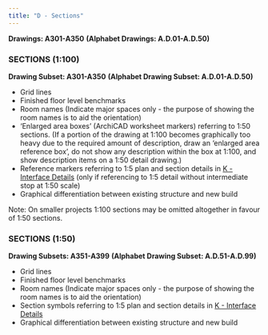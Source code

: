 ```yaml
---
title: "D - Sections"
---
```

**Drawings: A301-A350**
**(Alphabet Drawings: A.D.01-A.D.50)**
### SECTIONS (1:100)

**Drawing Subset: A301-A350**
**(Alphabet Drawing Subset: A.D.01-A.D.50)**

- Grid lines
- Finished floor level benchmarks
- Room names (Indicate major spaces only - the purpose of showing the room names is to aid the orientation)
- ‘Enlarged area boxes’ (ArchiCAD worksheet markers) referring to 1:50 sections. (If a portion of the drawing at 1:100 becomes graphically too heavy due to the required amount of description, draw an ‘enlarged area reference box’, do not show any description within the box at 1:100, and show description items on a 1:50 detail drawing.)
- Reference markers referring to 1:5 plan and section details in [K - Interface Details](content/notes/1_Documentation%20Codex/1b_Alphabet/K%20-%20Interface%20Details.md) (only if referencing to 1:5 detail without intermediate stop at 1:50 scale)
- Graphical differentiation between existing structure and new build

Note:
On smaller projects 1:100 sections may be omitted altogether in favour of 1:50 sections.

### SECTIONS (1:50)

**Drawing Subsets: A351-A399**
**(Alphabet Drawing Subset: A.D.51-A.D.99)**

- Grid lines
- Finished floor level benchmarks
- Room names (Indicate major spaces only - the purpose of showing the room names is to aid the orientation)
- Section symbols referring to 1:5 plan and section details in [K - Interface Details](content/notes/1_Documentation%20Codex/1b_Alphabet/K%20-%20Interface%20Details.md)
- Graphical differentiation between existing structure and new build